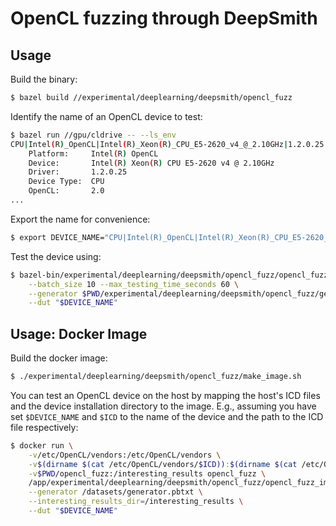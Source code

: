 # OpenCL fuzzing through DeepSmith


## Usage

Build the binary:

```sh
$ bazel build //experimental/deeplearning/deepsmith/opencl_fuzz
```

Identify the name of an OpenCL device to test:

```sh
$ bazel run //gpu/cldrive -- --ls_env
CPU|Intel(R)_OpenCL|Intel(R)_Xeon(R)_CPU_E5-2620_v4_@_2.10GHz|1.2.0.25|2.0
    Platform:     Intel(R) OpenCL
    Device:       Intel(R) Xeon(R) CPU E5-2620 v4 @ 2.10GHz
    Driver:       1.2.0.25
    Device Type:  CPU
    OpenCL:       2.0
...
```

Export the name for convenience:

```sh
$ export DEVICE_NAME="CPU|Intel(R)_OpenCL|Intel(R)_Xeon(R)_CPU_E5-2620_v4_@_2.10GHz|1.2.0.25|2.0"
```

Test the device using:

```sh
$ bazel-bin/experimental/deeplearning/deepsmith/opencl_fuzz/opencl_fuzz \
    --batch_size 10 --max_testing_time_seconds 60 \
    --generator $PWD/experimental/deeplearning/deepsmith/opencl_fuzz/generator.txt \
    --dut "$DEVICE_NAME"
```

## Usage: Docker Image

Build the docker image:

```sh
$ ./experimental/deeplearning/deepsmith/opencl_fuzz/make_image.sh
```

You can test an OpenCL device on the host by mapping the host's ICD files and
the device installation directory to the image. E.g., assuming you have
set `$DEVICE_NAME` and `$ICD` to the name of the device and the path to the ICD
file respectively:

```sh
$ docker run \
    -v/etc/OpenCL/vendors:/etc/OpenCL/vendors \
    -v$(dirname $(cat /etc/OpenCL/vendors/$ICD)):$(dirname $(cat /etc/OpenCL/vendors/$ICD)) \
    -v$PWD/opencl_fuzz:/interesting_results opencl_fuzz \
    /app/experimental/deeplearning/deepsmith/opencl_fuzz/opencl_fuzz_image.binary \
    --generator /datasets/generator.pbtxt \
    --interesting_results_dir=/interesting_results \
    --dut "$DEVICE_NAME"
```
